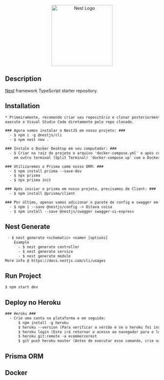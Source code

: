 <p align="center">
  <a href="http://nestjs.com/" target="blank"><img src="https://nestjs.com/img/logo-small.svg" width="200" alt="Nest Logo" /></a>
</p>

[circleci-image]: https://img.shields.io/circleci/build/github/nestjs/nest/master?token=abc123def456
[circleci-url]: https://circleci.com/gh/nestjs/nest
## Description

[Nest](https://github.com/nestjs/nest) framework TypeScript starter repository.

## Installation

```txt
* Primeiramente, recomendo criar seu repositório e clonar posteriormente em seu computador, 
execute o Visual Studio Code diretamente pelo repo clonado.

### Agora vamos instalar o NestJS em nosso projeto: ###
  - $ npm i -g @nestjs/cli
  - $ npm nest new . 

### Instale o Docker Desktop em seu computador: ### 
  - $ Criar na raiz do projeto o arquivo 'docker-compose.yml' e após configurado,
    em outro terminal (Split Terminal) 'docker-compose up' com o Docker Desktop rodando.

### Utilizaremos o Prisma como nosso ORM: ### 
  - $ npm install prisma --save-dev
  - $ npx prisma
  - $ npx prisma init

### Após iniciar o prisma em nosso projeto, precisamos do Client: ###
  - $ npm install @prisma/client

### Por último, apenas vamos adicionar o pacote de config e swagger em nossa API: ###
  - $ npm i --save @nestjs/config -> Oitava coisa
  - $ npm install --save @nestjs/swagger swagger-ui-express
```

## Nest Generate
```txt
 - $ nest generate <schematic> <name> [options]
    Example
      - $ nest generate controller
      - $ nest generate service
      - $ nest generate module
More info @ https://docs.nestjs.com/cli/usages
```
## Run Project

```txt
$ npm start dev
```
## Deploy no Heroku
```txt
### Heroku ###
  - Crie uma conta na plataforma e em seguida:
      $ npm install -g heroku
      $ heroku --version (Para verificar a versão e se o heroku foi instalado corretamente, talvez alguns erros serão mencionados...)
      $ heroku login (Este irá retornar o acesso ao navegador para o login e em seguida será confirmado no terminal.)
      $ heroku git:remote -a ecommercerest
      $ git push heroku master (Antes de executar esse comando, crie na raiz o arquivo "Procfile" e adicone uma linha com -> web: npm run start:prod, apenas isso.)
```
## Prisma ORM
## Docker



